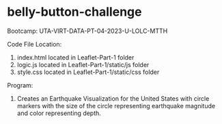 # belly-button-challenge

Bootcamp: UTA-VIRT-DATA-PT-04-2023-U-LOLC-MTTH

Code File Location: 
  1. index.html located in Leaflet-Part-1 folder
  2. logic.js located in Leaflet-Part-1/static/js folder
  3. style.css located in Leaflet-Part-1/static/css folder
  
Program:
  1. Creates an Earthquake Visualization for the United States with circle markers with the size of the circle representing earthquake magnitude and color representing depth.
